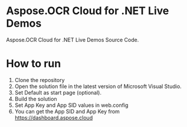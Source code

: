# Aspose.OCR Cloud for .NET Live Demos

Aspose.OCR Cloud for .NET Live Demos Source Code.
 
# How to run
 
 1. Clone the repository
 2. Open the solution file in the latest version of Microsoft Visual Studio.
 3. Set Default as start page (optional).
 4. Build the solution
 5. Set App Key and App SID values in web.config
 6. You can get the App SID and App Key from https://dashboard.aspose.cloud
